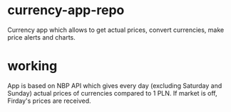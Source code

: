 # currency-app-repo
Currency app which allows to get actual prices, convert currencies, make price alerts and charts.
# working
App is based on NBP API which gives every day (excluding Saturday and Sunday) actual prices of currencies compared to 1 PLN. If market is off, Firday's prices are received.
